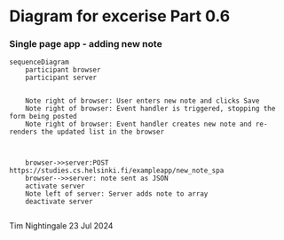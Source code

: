 # Diagram for excerise Part 0.6
### Single page app - adding new note


```mermaid
sequenceDiagram
    participant browser
    participant server


    Note right of browser: User enters new note and clicks Save
    Note right of browser: Event handler is triggered, stopping the form being posted
    Note right of browser: Event handler creates new note and re-renders the updated list in the browser
    
    
    
    browser->>server:POST https://studies.cs.helsinki.fi/exampleapp/new_note_spa
    browser-->>server: note sent as JSON
    activate server
    Note left of server: Server adds note to array
    deactivate server


```


Tim Nightingale
23 Jul 2024